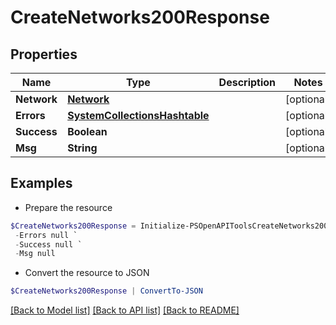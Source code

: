 # CreateNetworks200Response
## Properties

Name | Type | Description | Notes
------------ | ------------- | ------------- | -------------
**Network** | [**Network**](Network.md) |  | [optional] 
**Errors** | [**SystemCollectionsHashtable**](.md) |  | [optional] 
**Success** | **Boolean** |  | [optional] 
**Msg** | **String** |  | [optional] 

## Examples

- Prepare the resource
```powershell
$CreateNetworks200Response = Initialize-PSOpenAPIToolsCreateNetworks200Response  -Network null `
 -Errors null `
 -Success null `
 -Msg null
```

- Convert the resource to JSON
```powershell
$CreateNetworks200Response | ConvertTo-JSON
```

[[Back to Model list]](../README.md#documentation-for-models) [[Back to API list]](../README.md#documentation-for-api-endpoints) [[Back to README]](../README.md)

